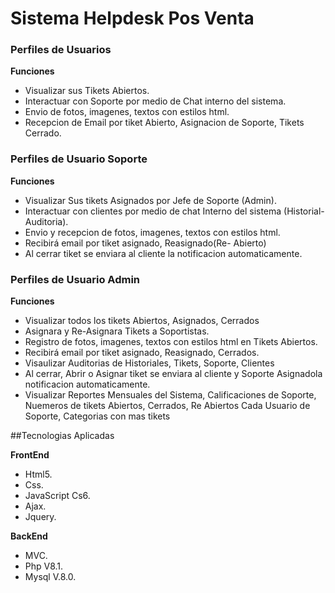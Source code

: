 # Sistema Helpdesk Pos Venta


### Perfiles de Usuarios
**Funciones**
- Visualizar sus Tikets Abiertos.
- Interactuar con Soporte por medio de Chat interno del sistema.
- Envio de fotos, imagenes, textos con estilos html.
- Recepcion de Email por tiket Abierto, Asignacion de Soporte, Tikets Cerrado.




### Perfiles de Usuario Soporte
**Funciones**

- Visualizar Sus tikets Asignados por Jefe de Soporte (Admin).
- Interactuar con clientes por medio de chat Interno del sistema (Historial-Auditoria).
- Envio y recepcion de fotos, imagenes, textos con estilos html.
- Recibirá email por tiket asignado, Reasignado(Re- Abierto)
- Al cerrar tiket se enviara al cliente la notificacion automaticamente.




### Perfiles de Usuario Admin
**Funciones**

- Visualizar todos los tikets Abiertos, Asignados, Cerrados
- Asignara y Re-Asignara Tikets a Soportistas.
- Registro de fotos, imagenes, textos con estilos html en Tikets Abiertos.
- Recibirá email por tiket asignado, Reasignado, Cerrados.
- Visaulizar Auditorias de Historiales, Tikets, Soporte, Clientes
- Al cerrar, Abrir o Asignar tiket se enviara al cliente y Soporte Asignadola notificacion automaticamente.
- Visualizar Reportes Mensuales del Sistema, Calificaciones de Soporte, Nuemeros de tikets Abiertos, Cerrados,
  Re Abiertos Cada Usuario de Soporte, Categorias con mas tikets 


##Tecnologias Aplicadas

**FrontEnd**
- Html5.
- Css.
- JavaScript Cs6.
- Ajax.
- Jquery.

**BackEnd**
- MVC.
- Php V8.1.
- Mysql V.8.0.
